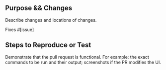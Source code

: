 ## Purpose && Changes

Describe changes and locations of changes.

Fixes #[issue]

## Steps to Reproduce or Test

Demonstrate that the pull request is functional. For example: the exact commands to be run and their output; screenshots if the PR modifies the UI.

